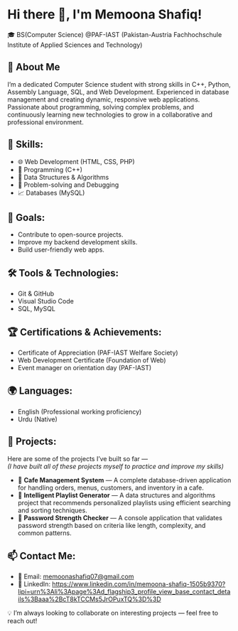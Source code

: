 # Hi there 👋, I'm Memoona Shafiq!
🎓 BS(Computer Science) @PAF-IAST (Pakistan-Austria Fachhochschule Institute of Applied Sciences and Technology)

## 👋 About Me
I’m a dedicated Computer Science student with strong skills in C++, Python, Assembly Language, SQL, and Web Development. Experienced in database management and creating dynamic, responsive web applications. Passionate about programming, solving complex problems, and continuously learning new technologies to grow in a collaborative and professional environment.

## 💼 Skills:
- 🌐 Web Development (HTML, CSS, PHP)
- 🐍 Programming (C++)
- 🧠 Data Structures & Algorithms
- 🧪 Problem-solving and Debugging
- 📈 Databases (MySQL)

## 🎯 Goals:
- Contribute to open-source projects.
- Improve my backend development skills.
- Build user-friendly web apps.

## 🛠️ Tools & Technologies:
- Git & GitHub
- Visual Studio Code
- SQL, MySQL

## 🏆 Certifications & Achievements:
- Certificate of Appreciation (PAF-IAST Welfare Society)
- Web Development Certificate (Foundation of Web)
- Event manager on orientation day (PAF-IAST)

## 🌍 Languages:
- English (Professional working proficiency)
- Urdu (Native)

## 📂 Projects:
Here are some of the projects I’ve built so far —  
*(I have built all of these projects myself to practice and improve my skills)*

- 📝 **Cafe Management System** — A complete database-driven application for handling orders, menus, customers, and inventory in a cafe.
- 📝 **Intelligent Playlist Generator** — A data structures and algorithms project that recommends personalized playlists using efficient searching and sorting techniques.
- 📝 **Password Strength Checker** — A console application that validates password strength based on criteria like length, complexity, and common patterns.

## 📫 Contact Me:
- 📧 Email: memoonashafiq07@gmail.com
- 🔗 LinkedIn: https://www.linkedin.com/in/memoona-shafiq-1505b9370?lipi=urn%3Ali%3Apage%3Ad_flagship3_profile_view_base_contact_details%3Baaa%2BcT8kTCCMs5JrOPuxTQ%3D%3D

💡 I’m always looking to collaborate on interesting projects — feel free to reach out!

